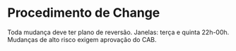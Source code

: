 # Procedimento de Change
Toda mudança deve ter plano de reversão. Janelas: terça e quinta 22h-00h.
Mudanças de alto risco exigem aprovação do CAB.
